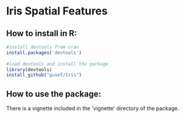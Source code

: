 # Iris Spatial Features


## How to install in R:

``` r
#install devtools from cran
install.packages('devtools')
 
#load devtools and install the package
library(devtools)
install_github("gusef/Iris")

```

## How to use the package:
There is a vignette included in the 'vignette' directory of the package. 
